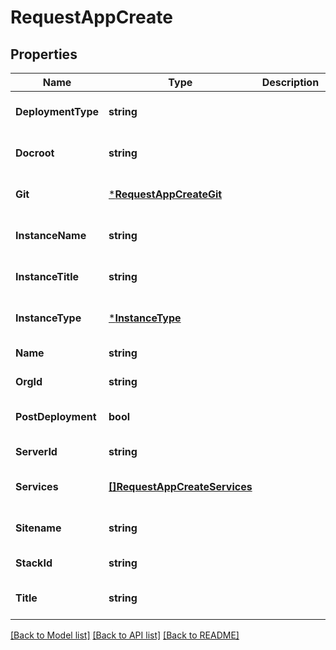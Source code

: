 # RequestAppCreate

## Properties
Name | Type | Description | Notes
------------ | ------------- | ------------- | -------------
**DeploymentType** | **string** |  | [optional] [default to null]
**Docroot** | **string** |  | [optional] [default to null]
**Git** | [***RequestAppCreateGit**](RequestAppCreate_git.md) |  | [optional] [default to null]
**InstanceName** | **string** |  | [optional] [default to null]
**InstanceTitle** | **string** |  | [optional] [default to null]
**InstanceType** | [***InstanceType**](InstanceType.md) |  | [optional] [default to null]
**Name** | **string** |  | [default to null]
**OrgId** | **string** |  | [default to null]
**PostDeployment** | **bool** |  | [optional] [default to null]
**ServerId** | **string** |  | [default to null]
**Services** | [**[]RequestAppCreateServices**](RequestAppCreate_services.md) |  | [optional] [default to null]
**Sitename** | **string** |  | [optional] [default to null]
**StackId** | **string** |  | [default to null]
**Title** | **string** |  | [optional] [default to null]

[[Back to Model list]](../README.md#documentation-for-models) [[Back to API list]](../README.md#documentation-for-api-endpoints) [[Back to README]](../README.md)


